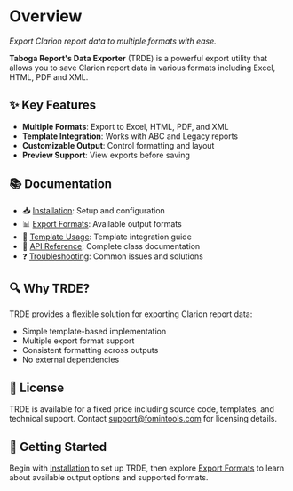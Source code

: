 # Overview

_Export Clarion report data to multiple formats with ease._

**Taboga Report's Data Exporter** (TRDE) is a powerful export utility that allows you to save Clarion report data in various formats including Excel, HTML, PDF and XML.

## ✨ Key Features

- **Multiple Formats**: Export to Excel, HTML, PDF, and XML
- **Template Integration**: Works with ABC and Legacy reports
- **Customizable Output**: Control formatting and layout
- **Preview Support**: View exports before saving

## 📚 Documentation

- 📥 [Installation](installation.md): Setup and configuration
- 📊 [Export Formats](formats.md): Available output formats
- 🧩 [Template Usage](templates.md): Template integration guide
- 📖 [API Reference](reference.md): Complete class documentation
- ❓ [Troubleshooting](troubleshooting.md): Common issues and solutions

## 🔍 Why TRDE?

TRDE provides a flexible solution for exporting Clarion report data:

- Simple template-based implementation
- Multiple export format support
- Consistent formatting across outputs
- No external dependencies

## 📜 License

TRDE is available for a fixed price including source code, templates, and technical support. Contact [support@fomintools.com](mailto:support@fomintools.com) for licensing details.

## 🛫 Getting Started

Begin with [Installation](installation.md) to set up TRDE, then explore [Export Formats](formats.md) to learn about available output options and supported formats.

